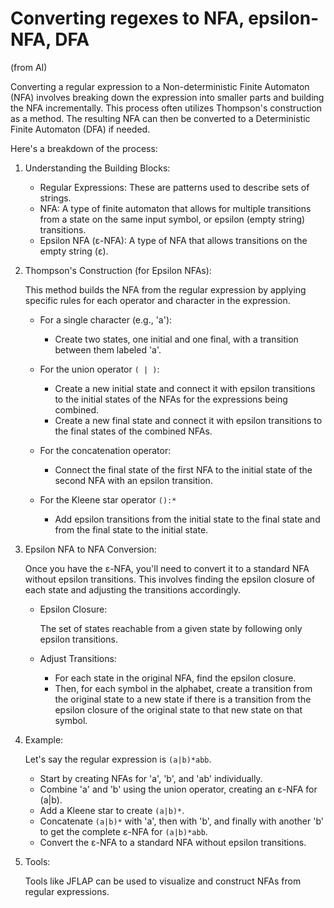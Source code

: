 # Converting regexes to NFA, epsilon-NFA, DFA

(from AI)

Converting a regular expression to a Non-deterministic Finite Automaton (NFA) involves breaking down the expression into smaller parts and building the NFA incrementally. 
This process often utilizes Thompson's construction as a method. The resulting NFA can then be converted to a Deterministic Finite Automaton (DFA) if needed. 

Here's a breakdown of the process:

1. Understanding the Building Blocks:

   * Regular Expressions: These are patterns used to describe sets of strings.
   * NFA: A type of finite automaton that allows for multiple transitions from a state on the same input symbol, or epsilon (empty string) transitions. 
   * Epsilon NFA (ε-NFA): A type of NFA that allows transitions on the empty string (ε).

2. Thompson's Construction (for Epsilon NFAs):

   This method builds the NFA from the regular expression by applying specific rules for each operator and character in the expression. 

   * For a single character (e.g., 'a'):
     + Create two states, one initial and one final, with a transition between them labeled 'a'.

   * For the union operator `( | )`:
     + Create a new initial state and connect it with epsilon transitions to the initial states of the NFAs for the expressions being combined.
     + Create a new final state and connect it with epsilon transitions to the final states of the combined NFAs.

   * For the concatenation operator:
     + Connect the final state of the first NFA to the initial state of the second NFA with an epsilon transition.

   * For the Kleene star operator `():*`
     + Add epsilon transitions from the initial state to the final state and from the final state to the initial state.
      
4. Epsilon NFA to NFA Conversion:

   Once you have the ε-NFA, you'll need to convert it to a standard NFA without epsilon transitions. 
   This involves finding the epsilon closure of each state and adjusting the transitions accordingly.
  
   * Epsilon Closure:
    
     The set of states reachable from a given state by following only epsilon transitions.
    
   * Adjust Transitions:
    
     + For each state in the original NFA, find the epsilon closure.
     + Then, for each symbol in the alphabet, create a transition from the original state to a new state if there is a transition from the epsilon closure of the original state to that new state on that symbol.
      
5. Example:

   Let's say the regular expression is `(a|b)*abb`.

   * Start by creating NFAs for 'a', 'b', and 'ab' individually.
   * Combine 'a' and 'b' using the union operator, creating an ε-NFA for (a|b).
   * Add a Kleene star to create `(a|b)*`.
   * Concatenate `(a|b)*` with 'a', then with 'b', and finally with another 'b' to get the complete ε-NFA for `(a|b)*abb`.
   * Convert the ε-NFA to a standard NFA without epsilon transitions.
    
6. Tools:

   Tools like JFLAP can be used to visualize and construct NFAs from regular expressions.
  

